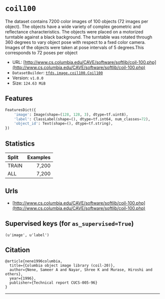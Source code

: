 <div itemscope itemtype="http://schema.org/Dataset">
  <div itemscope itemprop="includedInDataCatalog" itemtype="http://schema.org/DataCatalog">
    <meta itemprop="name" content="TensorFlow Datasets" />
  </div>
  <meta itemprop="name" content="coil100" />
  <meta itemprop="description" content="The dataset contains 7200 color images of 100 objects
(72 images per object). The objects have a wide variety of complex geometric and reflectance characteristics.
The objects were placed on a motorized turntable against a black background.
The turntable was rotated through 360 degrees to vary object pose with respect to a fxed color camera.
Images of the objects were taken at pose intervals of   5 degrees.This corresponds to
72 poses per object" />
  <meta itemprop="url" content="https://www.tensorflow.org/datasets/catalog/coil100" />
  <meta itemprop="sameAs" content="http://www.cs.columbia.edu/CAVE/software/softlib/coil-100.php" />
</div>

# `coil100`

The dataset contains 7200 color images of 100 objects (72 images per object).
The objects have a wide variety of complex geometric and reflectance
characteristics. The objects were placed on a motorized turntable against a
black background. The turntable was rotated through 360 degrees to vary object
pose with respect to a fxed color camera. Images of the objects were taken at
pose intervals of 5 degrees.This corresponds to 72 poses per object

*   URL:
    [http://www.cs.columbia.edu/CAVE/software/softlib/coil-100.php](http://www.cs.columbia.edu/CAVE/software/softlib/coil-100.php)
*   `DatasetBuilder`:
    [`tfds.image.coil100.Coil100`](https://github.com/tensorflow/datasets/tree/master/tensorflow_datasets/image/coil100.py)
*   Version: `v1.0.0`
*   Size: `124.63 MiB`

## Features
```python
FeaturesDict({
    'image': Image(shape=(128, 128, 3), dtype=tf.uint8),
    'label': ClassLabel(shape=(), dtype=tf.int64, num_classes=72),
    'object_id': Text(shape=(), dtype=tf.string),
})
```

## Statistics

Split | Examples
:---- | -------:
TRAIN | 7,200
ALL   | 7,200

## Urls

*   [http://www.cs.columbia.edu/CAVE/software/softlib/coil-100.php](http://www.cs.columbia.edu/CAVE/software/softlib/coil-100.php)

## Supervised keys (for `as_supervised=True`)
`(u'image', u'label')`

## Citation
```
@article{nene1996columbia,
  title={Columbia object image library (coil-20)},
  author={Nene, Sameer A and Nayar, Shree K and Murase, Hiroshi and others},
  year={1996},
  publisher={Technical report CUCS-005-96}
}
```

--------------------------------------------------------------------------------
